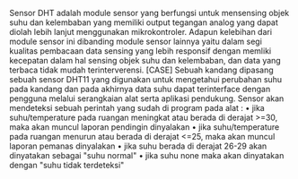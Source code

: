 Sensor DHT adalah module sensor yang berfungsi untuk mensensing objek suhu dan kelembaban yang memiliki output tegangan analog yang dapat diolah lebih lanjut menggunakan mikrokontroler. Adapun kelebihan dari module sensor ini dibanding module sensor lainnya yaitu dalam segi kualitas pembacaan data sensing yang lebih responsif dengan memliki kecepatan dalam hal sensing objek suhu dan kelembaban, dan data yang terbaca tidak mudah terinterverensi.
[CASE]
Sebuah kandang dipasang sebuah sensor DHT11 yang digunakan untuk mengetahui perubahan suhu pada kandang dan pada akhirnya data suhu dapat terinterface dengan pengguna melalui serangkaian alat serta aplikasi pendukung.
Sensor akan mendeteksi sebuah perintah yang sudah di program pada alat :
•	jika suhu/temperature pada ruangan meningkat atau berada di derajat >=30, maka akan muncul laporan pendingin dinyalakan
•	jika suhu/temperature pada ruangan menurun atau berada di derajat <=25, maka akan muncul laporan pemanas dinyalakan
•	jika suhu berada di derajat 26-29 akan dinyatakan sebagai "suhu normal"
•	jika suhu none maka akan dinyatakan dengan "suhu tidak terdeteksi"

